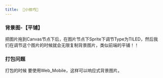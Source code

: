 ```yaml
---
title:  👾小技巧👾
---
```



### 背景图-【平铺】
把图片拖到Canvas节点下后，在图片节点下Sprite下调节Type为TILED，然后我们在调节这个图片的时候就会无限复制背景图片，类似前端的平铺！！


### 打包问题

打包的时候 要使用Web_Mobile，这样可以响应式背景图片。

